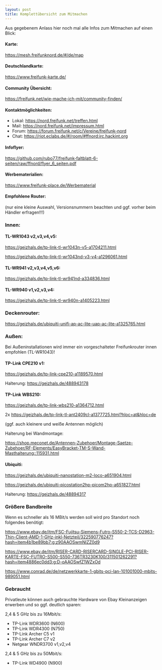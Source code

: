 ```yaml
---
layout: post
title: Komplettübersicht zum Mitmachen
---
```


Aus gegebenem Anlass hier noch mal alle Infos zum Mitmachen auf einen Blick:

#### Karte:

https://mesh.freifunknord.de/#/de/map


#### Deutschlandkarte:

https://www.freifunk-karte.de/


#### Community Übersicht:

https://freifunk.net/wie-mache-ich-mit/community-finden/


#### Kontaktmöglichkeiten:

- Lokal: https://nord.freifunk.net/treffen.html
- Mail: https://nord.freifunk.net/impressum.html
- Forum: https://forum.freifunk.net/c/Vereine/freifunk-nord
- Chat: https://riot.eclabs.de/#/room/#ffnord:irc.hackint.org


#### Infoflyer:

https://github.com/rubo77/freifunk-faltblatt-6-seiten/raw/ffnord/flyer_6_seiten.pdf


#### Werbematerialien:

https://www.freifunk-place.de/Werbematerial


#### Empfohlene Router:

(nur eine kleine Auswahl, Versionsnummern beachten und ggf. vorher beim
Händler erfragen!!!)


### Innen:


#### TL-WR1043 v2,v3,v4,v5:

https://geizhals.de/tp-link-tl-wr1043n-v5-a1704211.html

https://geizhals.de/tp-link-tl-wr1043nd-v3-v4-a1296061.html


#### TL-WR941 v2,v3,v4,v5,v6:

https://geizhals.de/tp-link-tl-wr941nd-a334836.html


#### TL-WR940 v1,v2,v3,v4:

https://geizhals.de/tp-link-tl-wr940n-a1405223.html


### Deckenrouter:

https://geizhals.de/ubiquiti-unifi-ap-ac-lite-uap-ac-lite-a1325765.html


### Außen:

Bei Außeninstallationen wird immer ein vorgeschalteter Freifunkrouter
innen empfohlen (TL-WR1043)!


#### TP-Link CPE210 v1:

https://geizhals.de/tp-link-cpe210-a1189570.html

Halterung: https://geizhals.de/488943178


#### TP-Link WBS210:

https://geizhals.de/tp-link-wbs210-a1364712.html

2x https://geizhals.de/tp-link-tl-ant2409cl-a1377725.html?hloc=at&hloc=de

(ggf. auch kleinere und weiße Antennen möglich)

Halterung bei Wandmontage:

https://shop.meconet.de/Antennen-Zubehoer/Montage-Saetze-Zubehoer/RF-Elements/EasyBracket-TM-S-Wand-Masthalterung::115931.html


#### Ubiquiti:

https://geizhals.de/ubiquiti-nanostation-m2-loco-a651904.html

https://geizhals.de/ubiquiti-picostation2hp-picom2hp-a651827.html

Halterung: https://geizhals.de/48894317

### Größere Bandbreite
 
Wenn es schneller als 16 MBit/s werden soll wird pro Standort noch
folgendes benötigt:

https://www.ebay.de/itm/FSC-Fujitsu-Siemens-Futro-S550-2-TCS-D2963-Thin-Client-AMD-1-GHz-inkl-Netzteil/322590776247?hash=item4b1be89bb7:g:z90AAOSwmNlZZ0d9

https://www.ebay.de/itm/RISER-CARD-RISERCARD-SINGLE-PCI-RISER-KARTE-FSC-FUTRO-S500-S550-736TR3230K100/311501262291?hash=item4886ec0dd3:g:D-oAAOSwfZ1WZxOd

https://www.conrad.de/de/netzwerkkarte-1-gbits-pci-lan-101001000-mbits-989051.html


### Gebraucht

Privatleute können auch gebrauchte Hardware von Ebay Kleinanzeigen
erwerben und so ggf. deutlich sparen:


2,4 & 5 GHz bis zu 16Mbit/s:

- TP-Link WDR3600 (N600)
- TP-Link WDR4300 (N750)
- TP-Link Archer C5 v1
- TP-Link Archer C7 v2
- Netgear WNDR3700 v1,v2,v4

2,4 & 5 GHz bis zu 50Mbit/s:

- TP-Link WD4900 (N900)
